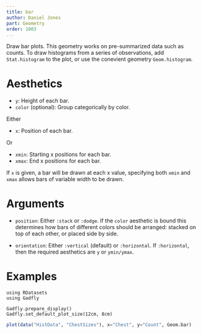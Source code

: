 ```yaml
---
title: bar
author: Daniel Jones
part: Geometry
order: 1003
...
```


Draw bar plots. This geometry works on pre-summarized data such as counts. To
draw histograms from a series of observations, add `Stat.histogram` to the plot,
or use the conevient geometry `Geom.histogram`.

# Aesthetics

  * `y`: Height of each bar.
  * `color` (optional): Group categorically by color.

Either

  * `x`: Position of each bar.

Or

  * `xmin`: Starting x positions for each bar.
  * `xmax`: End x positions for each bar.

If `x` is given, a bar will be drawn at each x value, specifying both `xmin` and
`xmax` allows bars of variable width to be drawn.

# Arguments

  * `position`: Either `:stack` or `:dodge`. If the `color` aesthetic is
    bound this determines how bars of different colors should be arranged:
    stacked on top of each other, or placed side by side.

  * `orientation`: Either `:vertical` (default) or `:horizontal`. If
    `:horizontal`, then the required aesthetics are `y` or `ymin/ymax`.

# Examples

```{.julia hide="true" results="none"}
using RDatasets
using Gadfly

Gadfly.prepare_display()
Gadfly.set_default_plot_size(12cm, 8cm)
```

```julia
plot(data("HistData", "ChestSizes"), x="Chest", y="Count", Geom.bar)
```


